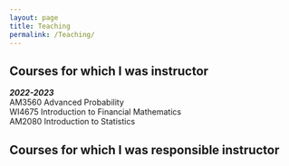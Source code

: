 ```yaml
---
layout: page
title: Teaching
permalink: /Teaching/
---
```

## Courses for which I was instructor
***2022-2023*** \
AM3560 Advanced Probability \
WI4675 Introduction to Financial Mathematics \
AM2080 Introduction to Statistics 

## Courses for which I was responsible instructor
